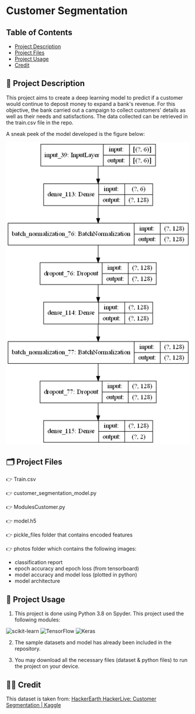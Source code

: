 # Customer Segmentation

## Table of Contents

* [Project Description](#project-description)
* [Project Files](#project-files)
* [Project Usage](#project-usage)
* [Credit](#credit)

##  :scroll:  Project Description

This project aims to create a deep learning model to predict if a customer would continue to deposit money to expand a bank's revenue.
For this objective, the bank carried out a campaign to collect customers' details as well as their needs and satisfactions.
The data collected can be retrieved in the train.csv file in the repo.

A sneak peek of the model developed is the figure below:

![model architecture.png](https://github.com/hafixah5/Customer-Segmentation/blob/main/photos/model%20architecture.png)

##  :card_index_dividers:  Project Files
:point_right: Train.csv

:point_right: customer_segmentation_model.py

:point_right: ModulesCustomer.py

:point_right: model.h5

:point_right: pickle_files folder that contains encoded features

:point_right: photos folder which contains the following images:
- classification report
- epoch accuracy and epoch loss (from tensorboard)
- model accuracy and model loss (plotted in python)
- model architecture

##  :rocket:  Project Usage
1) This project is done using Python 3.8 on Spyder.
This project used the following modules:

![scikit-learn](https://img.shields.io/badge/scikit--learn-%23F7931E.svg?style=for-the-badge&logo=scikit-learn&logoColor=white)
![TensorFlow](https://img.shields.io/badge/TensorFlow-%23FF6F00.svg?style=for-the-badge&logo=TensorFlow&logoColor=white)
![Keras](https://img.shields.io/badge/Keras-%23D00000.svg?style=for-the-badge&logo=Keras&logoColor=white)

2) The sample datasets and model has already been included in the repository.

3) You may download all the necessary files (dataset & python files) to run the project on your device.

## :technologist:  Credit

This dataset is taken from: [HackerEarth HackerLive: Customer Segmentation | Kaggle](https://www.kaggle.com/datasets/kunalgupta2616/hackerearth-customer-segmentation-hackathon)
